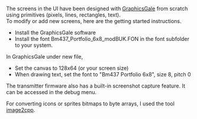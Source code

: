 The screens in the UI have been designed with [GraphicsGale](https://graphicsgale.com/us/) from scratch using primitives (pixels, lines, rectangles, text).  
To modify or add new screens, here are the getting started instructions.
- Install the GraphicsGale software
- Install the font Bm437_Portfolio_6x8_modBUK.FON in the font subfolder to your system.

In GraphicsGale under new file, 
- Set the canvas to 128x64 (or your screen size)
- When drawing text, set the font to "Bm437 Portfolio 6x8", size 8, pitch 0

The transmitter firmware also has a built-in screenshot capture feature. It can be accessed in the debug menu.

For converting icons or sprites bitmaps to byte arrays, I used the tool [image2cpp](http://javl.github.io/image2cpp/).

